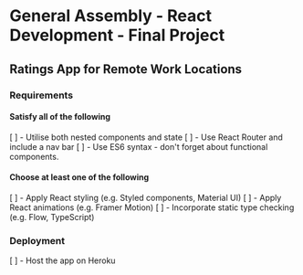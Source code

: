 # General Assembly - React Development - Final Project

## Ratings App for Remote Work Locations

### Requirements

#### Satisfy all of the following

[ ] - Utilise both nested components and state
[ ] - Use React Router and include a nav bar
[ ] - Use ES6 syntax - don't forget about functional components.

#### Choose at least one of the following

[ ] - Apply React styling (e.g. Styled components, Material UI)
[ ] - Apply React animations (e.g. Framer Motion)
[ ] - Incorporate static type checking (e.g. Flow, TypeScript)

### Deployment

[ ] - Host the app on Heroku
